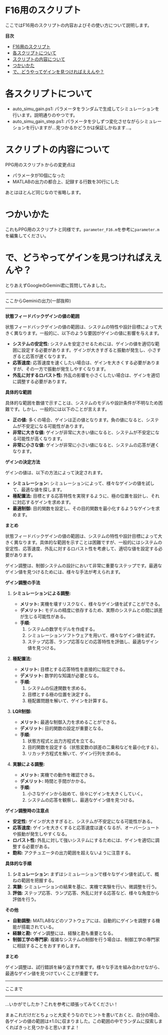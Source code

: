 # F16用のスクリプト

ここではF16用のスクリプトの内容およびその使い方について説明します。

**目次**

- [F16用のスクリプト](#f16用のスクリプト)
- [各スクリプトについて](#各スクリプトについて)
- [スクリプトの内容について](#スクリプトの内容について)
- [つかいかた](#つかいかた)
- [で、どうやってゲインを見つければええんや？](#でどうやってゲインを見つければええんや)


# 各スクリプトについて
* auto_simu_gain.ps1: パラメータをランダムで生成してシミュレーションを行います。説明通りのやつです。
* auto_simu_gain_step.ps1: パラメータを少しずつ変化させながらシミュレーションを行いますが…見つかるかどうかは保証しかねます…。

# スクリプトの内容について
PPG用のスクリプトからの変更点は

* パラメータが10個になった
* MATLABの出力の都合上、記録する行数を30行にした

あとはほとんど同じなので省略します。

# つかいかた
これもPPG用のスクリプトと同様です。`parameter_F16.m`を参考に`parameter.m`を編集してください。

# で、どうやってゲインを見つければええんや？
とりあえずGoogleのGemini君に質問してみました。

---

ここからGeminiの出力(一部抜粋)

---

**状態フィードバックゲインの値の範囲**

状態フィードバックゲインの値の範囲は、システムの特性や設計目標によって大きく異なります。一般的に、以下のような要因がゲインの値に影響を与えます。

* **システムの安定性:** システムを安定させるためには、ゲインの値を適切な範囲に設定する必要があります。ゲインが大きすぎると振動が発生し、小さすぎると応答が遅くなります。
* **応答速度:** 応答速度を速くしたい場合は、ゲインを大きくする必要がありますが、その一方で振動が発生しやすくなります。
* **外乱に対するロバスト性:** 外乱の影響を小さくしたい場合は、ゲインを適切に調整する必要があります。

**具体的な範囲**

具体的な範囲を数値で示すことは、システムのモデルや設計条件が不明なため困難です。しかし、一般的には以下のことが言えます。

* **正の値:** 多くの場合、ゲインは正の値となります。負の値になると、システムが不安定になる可能性があります。
* **非常に大きな値:** ゲインが非常に大きい値になると、システムが不安定になる可能性が高くなります。
* **非常に小さな値:** ゲインが非常に小さい値になると、システムの応答が遅くなります。

**ゲインの決定方法**

ゲインの値は、以下の方法によって決定されます。

* **シミュレーション:** シミュレーションによって、様々なゲインの値を試して、最適な値を探します。
* **極配置法:** 目標とする応答特性を実現するように、極の位置を設計し、それに対応するゲインを求めます。
* **最適制御:** 目的関数を設定し、その目的関数を最小化するようなゲインを求めます。

**まとめ**

状態フィードバックゲインの値の範囲は、システムの特性や設計目標によって大きく異なります。具体的な範囲を示すことは困難ですが、一般的にはシステムの安定性、応答速度、外乱に対するロバスト性を考慮して、適切な値を設定する必要があります。


ゲイン調整は、制御システムの設計において非常に重要なステップです。最適なゲイン値を見つけるためには、様々な手法が考えられます。

**ゲイン調整の手法**

1. **シミュレーションによる調整:**
   * **メリット:** 実機を壊すリスクなく、様々なゲイン値を試すことができる。
   * **デメリット:** モデルの精度に依存するため、実際のシステムとの間に誤差が生じる可能性がある。
   * **手順:**
     1. システムの数学モデルを作成する。
     2. シミュレーションソフトウェアを用いて、様々なゲイン値を試す。
     3. ステップ応答、ランプ応答などの応答特性を評価し、最適なゲイン値を見つける。

2. **極配置法:**
   * **メリット:** 目標とする応答特性を直接的に指定できる。
   * **デメリット:** 数学的な知識が必要となる。
   * **手順:**
     1. システムの伝達関数を求める。
     2. 目標とする極の位置を決定する。
     3. 極配置問題を解いて、ゲインを計算する。

3. **LQR制御:**
   * **メリット:** 最適な制御入力を求めることができる。
   * **デメリット:** 目的関数の設定が重要となる。
   * **手順:**
     1. 状態方程式と出力方程式を立てる。
     2. 目的関数を設定する（状態変数の誤差の二乗和などを最小化する）。
     3. リカッチ方程式を解いて、ゲイン行列を求める。

4. **実験による調整:**
   * **メリット:** 実機での動作を確認できる。
   * **デメリット:** 時間と手間がかかる。
   * **手順:**
     1. 小さなゲインから始めて、徐々にゲインを大きくしていく。
     2. システムの応答を観察し、最適なゲイン値を見つける。

**ゲイン調整時の注意点**

* **安定性:** ゲインが大きすぎると、システムが不安定になる可能性がある。
* **応答速度:** ゲインを大きくすると応答速度は速くなるが、オーバーシュートや振動が発生しやすくなる。
* **ロバスト性:** 外乱に対して強いシステムにするためには、ゲインを適切に調整する必要がある。
* **飽和:** アクチュエータの出力範囲を超えないように注意する。

**具体的な手順**

1. **シミュレーション:** まずはシミュレーションで様々なゲイン値を試して、概ねの範囲を把握する。
2. **実験:** シミュレーションの結果を基に、実機で実験を行い、微調整を行う。
3. **評価:** ステップ応答、ランプ応答、外乱に対する応答など、様々な角度から評価を行う。

**その他**

* **自動調整:** MATLABなどのソフトウェアには、自動的にゲインを調整する機能が搭載されている。
* **経験と勘:** ゲイン調整には、経験と勘も重要となる。
* **制御工学の専門家:** 複雑なシステムの制御を行う場合は、制御工学の専門家に相談することをおすすめします。

**まとめ**

ゲイン調整は、試行錯誤を繰り返す作業です。様々な手法を組み合わせながら、最適なゲイン値を見つけていくことが重要です。

---

ここまで

---

…いかがでしたか？これを参考に頑張ってみてください！

まぁこれだけだとちょっと大変そうなのでヒントを書いておくと、自分の場合、各ゲインの値の範囲は$`\pm 1.0`$に収まりました。この範囲の中でランダムに探索しまくればきっと見つかると思いますよ！
